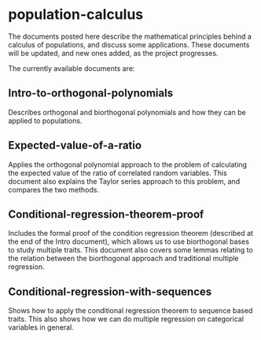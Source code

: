 # population-calculus
The documents posted here describe the mathematical principles behind a calculus of populations, and discuss some applications. These documents will be updated, and new ones added, as the project progresses. 

The currently available documents are:

## Intro-to-orthogonal-polynomials
Describes orthogonal and biorthogonal polynomials and how they can be applied to populations.

## Expected-value-of-a-ratio
Applies the orthogonal polynomial approach to the problem of calculating the expected value of the ratio of correlated    random variables. This document also explains the Taylor series approach to this problem, and compares the two methods.

## Conditional-regression-theorem-proof
Includes the formal proof of the condition regression theorem (described at the end of the Intro document), which allows  us to use biorthogonal bases to study multiple traits. This document also covers some lemmas relating to the relation    between the biorthogonal approach and traditional multiple regression.

## Conditional-regression-with-sequences
Shows how to apply the conditional regression theorem to sequence based traits. This also shows how we can do multiple    regression on categorical variables in general.
